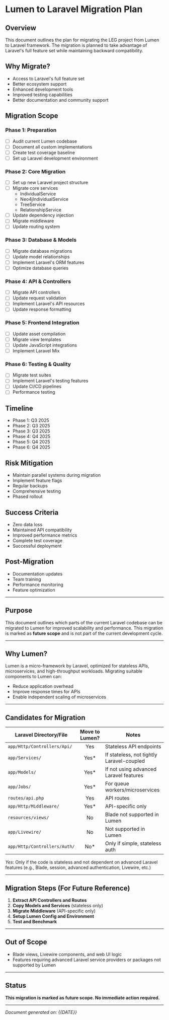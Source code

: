 # Lumen to Laravel Migration Plan

## Overview
This document outlines the plan for migrating the LEG project from Lumen to Laravel framework. The migration is planned to take advantage of Laravel's full feature set while maintaining backward compatibility.

## Why Migrate?
- Access to Laravel's full feature set
- Better ecosystem support
- Enhanced development tools
- Improved testing capabilities
- Better documentation and community support

## Migration Scope

### Phase 1: Preparation
- [ ] Audit current Lumen codebase
- [ ] Document all custom implementations
- [ ] Create test coverage baseline
- [ ] Set up Laravel development environment

### Phase 2: Core Migration
- [ ] Set up new Laravel project structure
- [ ] Migrate core services
  - IndividualService
  - Neo4jIndividualService
  - TreeService
  - RelationshipService
- [ ] Update dependency injection
- [ ] Migrate middleware
- [ ] Update routing system

### Phase 3: Database & Models
- [ ] Migrate database migrations
- [ ] Update model relationships
- [ ] Implement Laravel's ORM features
- [ ] Optimize database queries

### Phase 4: API & Controllers
- [ ] Migrate API controllers
- [ ] Update request validation
- [ ] Implement Laravel's API resources
- [ ] Update response formatting

### Phase 5: Frontend Integration
- [ ] Update asset compilation
- [ ] Migrate view templates
- [ ] Update JavaScript integrations
- [ ] Implement Laravel Mix

### Phase 6: Testing & Quality
- [ ] Migrate test suites
- [ ] Implement Laravel's testing features
- [ ] Update CI/CD pipelines
- [ ] Performance testing

## Timeline
- Phase 1: Q3 2025
- Phase 2: Q3 2025
- Phase 3: Q3 2025
- Phase 4: Q4 2025
- Phase 5: Q4 2025
- Phase 6: Q4 2025

## Risk Mitigation
- Maintain parallel systems during migration
- Implement feature flags
- Regular backups
- Comprehensive testing
- Phased rollout

## Success Criteria
- Zero data loss
- Maintained API compatibility
- Improved performance metrics
- Complete test coverage
- Successful deployment

## Post-Migration
- Documentation updates
- Team training
- Performance monitoring
- Feature optimization

---

## Purpose
This document outlines which parts of the current Laravel codebase can be migrated to Lumen for improved scalability and performance. This migration is marked as **future scope** and is not part of the current development cycle.

---

## Why Lumen?
Lumen is a micro-framework by Laravel, optimized for stateless APIs, microservices, and high-throughput workloads. Migrating suitable components to Lumen can:
- Reduce application overhead
- Improve response times for APIs
- Enable independent scaling of microservices

---

## Candidates for Migration

| Laravel Directory/File                | Move to Lumen? | Notes                                      |
|---------------------------------------|:--------------:|---------------------------------------------|
| `app/Http/Controllers/Api/`           |      Yes       | Stateless API endpoints                     |
| `app/Services/`                       |      Yes*      | If stateless, not tightly Laravel-coupled   |
| `app/Models/`                         |      Yes*      | If not using advanced Laravel features      |
| `app/Jobs/`                           |      Yes*      | For queue workers/microservices             |
| `routes/api.php`                      |      Yes       | API routes                                 |
| `app/Http/Middleware/`                |      Yes*      | API-specific only                          |
| `resources/views/`                    |      No        | Blade not supported in Lumen                |
| `app/Livewire/`                       |      No        | Not supported in Lumen                      |
| `app/Http/Controllers/Auth/`          |      No*       | Only if simple, stateless auth              |

*Yes*: Only if the code is stateless and not dependent on advanced Laravel features (e.g., Blade, session, advanced authentication, Livewire, etc.)

---

## Migration Steps (For Future Reference)
1. **Extract API Controllers and Routes**
2. **Copy Models and Services** (stateless only)
3. **Migrate Middleware** (API-specific only)
4. **Setup Lumen Config and Environment**
5. **Test and Benchmark**

---

## Out of Scope
- Blade views, Livewire components, and web UI logic
- Features requiring advanced Laravel service providers or packages not supported by Lumen

---

## Status
**This migration is marked as future scope. No immediate action required.**

---

*Document generated on: {{DATE}}* 